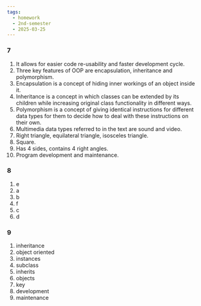```yaml
---
tags:
  - homework
  - 2nd-semester
  - 2025-03-25
---
```


### 7

1. It allows for easier code re-usability and faster development cycle.
2. Three key features of OOP are encapsulation, inheritance and polymorphism.
3. Encapsulation is a concept of hiding inner workings of an object inside it.
4. Inheritance is a concept in which classes can be extended by its children while increasing original class functionality in different ways.
5. Polymorphism is a concept of giving identical instructions for different data types for them to decide how to deal with these instructions on their own.
6. Multimedia data types referred to in the text are sound and video.
7. Right triangle, equilateral triangle, isosceles triangle.
8. Square.
9. Has 4 sides, contains 4 right angles.
10. Program development and maintenance.

### 8

1. e
2. a
3. b
4. f
5. c
6. d

### 9

1. inheritance
2. object oriented
3. instances
4. subclass
5. inherits
6. objects
7. key
8. development
9. maintenance